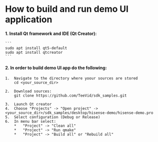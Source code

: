 # How to build and run demo UI application

#### 1. Install Qt framework and IDE (Qt Creator):	
	```
	sudo apt install qt5-default
	sudo apt install qtcreator
	```

#### 2. In order to build demo UI app do the following:
	1.	Navigate to the directory where yoour sources are stored
		cd <your_source_dir>

	2. 	Download sources:
		git clone https://github.com/TeeVid/sdk_samples.git

	3.	Launch Qt creator
	4.	Choose "Projects" -> "Open project" -> <your_source_dir>/sdk_samples/desktop/hisense-demo/hisense-demo.pro
	5.	Select configuration (Debug or Release)
	6.	In menu bar select:
		*	"Project" -> "Clean all"
		*	"Project" -> "Run qmake"
		*	"Project" -> "Build all" or "Rebuild all"
